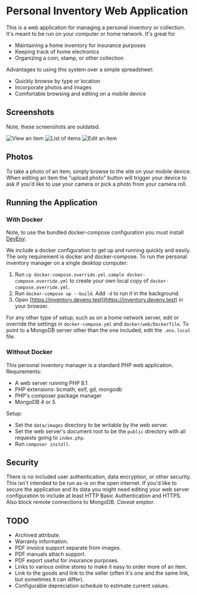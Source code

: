 Personal Inventory Web Application
==================================

This is a web application for managing a personal inventory or collection. It's meant to be run on your computer or
home network. It's great for

- Maintaining a home inventory for insurance purposes
- Keeping track of home electronics
- Organizing a coin, stamp, or other collection

Advantages to using this system over a simple spreadsheet:

- Quickly browse by type or location
- Incorporate photos and images
- Comfortable browsing and editing on a mobile device

Screenshots
-----------

Note, these screenshots are outdated.

![View an item](screenshots/view_item.png)
![List of items](screenshots/list_items.png)
![Edit an item](screenshots/edit_item.png)

Photos
------

To take a photo of an item, simply browse to the site on your mobile device.  When editing an item the "upload photo"
button will trigger your device to ask if you'd like to use your camera or pick a photo from your camera roll.

Running the Application
-----------------------

### With Docker

Note, to use the bundled docker-compose configuration you must install [DevEnv](https://github.com/denisvmedia/devenv). 

We include a docker configuration to get up and running quickly and easily.  The only requirement is docker and docker-compose.  To run the personal inventory manager on a single desktop computer:

1. Run `cp docker-compose.override.yml.sample docker-compose.override.yml` to create your own local copy of `docker-compose.override.yml`. 
1. Run `docker-compose up --build`.  Add `-d` to run it in the background.
1. Open [https://inventory.devenv.test](https://inventory.devenv.test) in your browser.

For any other type of setup, such as on a home network server, edit or override the settings in `docker-compose.yml` and `docker/web/Dockerfile`.  To point to a MongoDB server other than the one included, edit the `.env.local` file.

### Without Docker

This personal inventory manager is a standard PHP web application. Requirements:

- A web server running PHP 8.1
- PHP extensions: bcmath, exif, gd, mongodb
- PHP's composer package manager
- MongoDB 4 or 5

Setup:

- Set the `data/images` directory to be writable by the web server.
- Set the web server's document root to be the `public` directory with all requests going to `index.php`.
- Run `composer install`. 

Security
--------

There is no included user authentication, data encryption, or other security. This isn't intended to be run as-is
on the open internet. If you'd like to secure the application and its data you might need editing your web server
configuration to include at least HTTP Basic Authentication and HTTPS. Also block remote connections to MongoDB. 
*Caveat emptor*.

TODO
----

- Archived attribute.
- Warranty information.
- PDF invoice support separate from images.
- PDF manuals attach support.
- PDF export useful for insurance purposes.
- Links to various online stores to make it easy to order more of an item.
- Link to the goods and link to the seller (often it's one and the same link, but sometimes it can differ).
- Configurable depreciation schedule to estimate current values.
